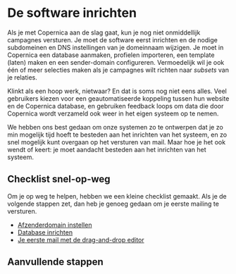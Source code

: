 De software inrichten
=====================

Als je met Copernica aan de slag gaat, kun je nog niet onmiddellijk campagnes
versturen. Je moet de software eerst inrichten en de nodige subdomeinen
en DNS instellingen van je domeinnaam wijzigen. Je moet in Copernica een database 
aanmaken, profielen importeren, een template (laten) maken en een sender-domain 
configureren. Vermoedelijk wil je ook één of meer selecties maken als je campagnes
wilt richten naar *subsets* van je relaties.

Klinkt als een hoop werk, nietwaar? En dat is soms nog niet eens alles. Veel 
gebruikers kiezen voor een geautomatiseerde koppeling tussen hun website en de 
Copernica database, en gebruiken feedback loops om data die door Copernica wordt 
verzameld ook weer in het eigen systeem op te nemen.

We hebben ons best gedaan om onze systemen zo te ontwerpen dat je zo min mogelijk
tijd hoeft te besteden aan het inrichten van het systeem, en zo snel mogelijk
kunt overgaan op het versturen van mail. Maar hoe je het ook wendt of keert: je 
moet aandacht besteden aan het inrichten van het systeem.


Checklist snel-op-weg
---------------------
 
Om je op weg te helpen, hebben we een kleine checklist gemaakt. Als je de volgende
stappen zet, dan heb je genoeg gedaan om je eerste mailing te versturen.

* [Afzenderdomain instellen](quick-sender-domain-guide)
* [Database inrichten](quick-database-guide)
* [Je eerste mail met de drag-and-drop editor](eerste-drag-and-drop-mail)


Aanvullende stappen
-------------------

